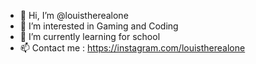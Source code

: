 - 👋 Hi, I’m @louistherealone
- 👀 I’m interested in Gaming and Coding
- 🌱 I’m currently learning for school
- 📫 Contact me : https://instagram.com/louistherealone

<!---
louistherealone/louistherealone is a ✨ special ✨ repository because its `README.md` (this file) appears on your GitHub profile.
You can click the Preview link to take a look at your changes.
--->
